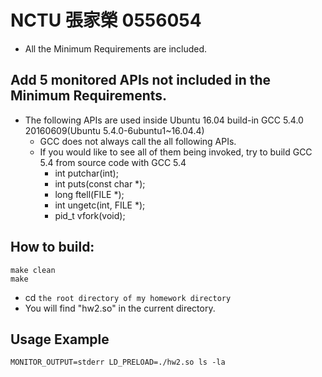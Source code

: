 NCTU 張家榮 0556054
===============================

- All the Minimum Requirements are included.

Add 5 monitored APIs not included in the Minimum Requirements.
----------------------------------------------------------------
- The following APIs are used inside Ubuntu 16.04 build-in GCC 5.4.0 20160609(Ubuntu 5.4.0-6ubuntu1~16.04.4)
    - GCC does not always call the all following APIs.
    - If you would like to see all of them being invoked, try to build GCC 5.4 from source code with GCC 5.4
        - int putchar(int);
	    - int puts(const char *);
	    - long ftell(FILE *);
	    - int ungetc(int, FILE *);
	    - pid_t vfork(void);

How to build:
----------------------------------------------------------------

```
make clean
make
```
- cd `the root directory of my homework directory`
- You will find "hw2.so" in the current directory.

Usage Example
----------------------------------------------------------------
```
MONITOR_OUTPUT=stderr LD_PRELOAD=./hw2.so ls -la
```
